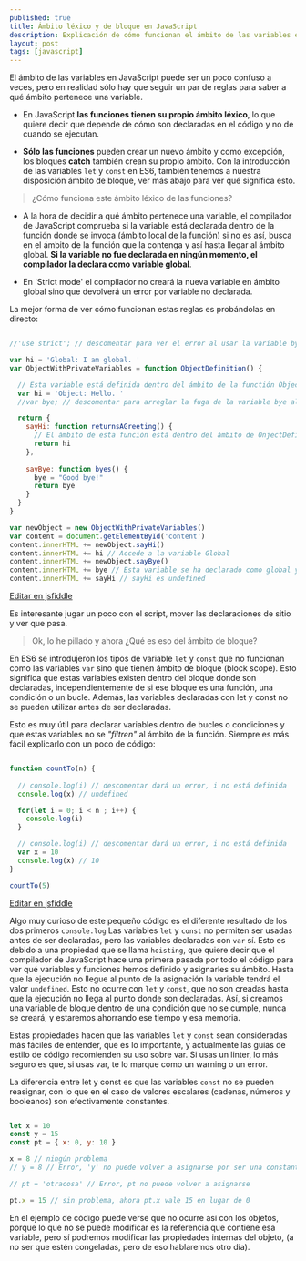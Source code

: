 ```yaml
---
published: true
title: Ámbito léxico y de bloque en JavaScript
description: Explicación de cómo funcionan el ámbito de las variables en JavaScript y las diferencias entre el ámbito léxico y el de bloque.
layout: post
tags: [javascript]
---
```


El ámbito de las variables en JavaScript puede ser un poco confuso a veces, pero en realidad sólo hay que seguir un par de reglas para saber a qué ámbito pertenece una variable.

+ En JavaScript **las funciones tienen su propio ámbito léxico**, lo que quiere decir que depende de cómo son declaradas en el código y no de cuando se ejecutan.

+ **Sólo las funciones** pueden crear un nuevo ámbito y como excepción, los bloques **catch** también crean su propio ámbito. Con la introducción de las variables `let` y `const` en ES6, también tenemos a nuestra disposición ámbito de bloque, ver más abajo para ver qué significa esto.

> ¿Cómo funciona este ámbito léxico de las funciones? 

+ A la hora de decidir a qué ámbito pertenece una variable, el compilador de JavaScript comprueba si la variable está declarada dentro de la función donde se invoca (ámbito local de la función) si no es así, busca en el ámbito de la función que la contenga y así hasta llegar al ámbito global. **Si la variable no fue declarada en ningún momento, el compilador la declara como variable global**.

+ En 'Strict mode' el compilador no creará la nueva variable en ámbito global sino que devolverá un error por variable no declarada.

La mejor forma de ver cómo funcionan estas reglas es probándolas en directo:

```javascript

//'use strict'; // descomentar para ver el error al usar la variable bye

var hi = 'Global: I am global. '
var ObjectWithPrivateVariables = function ObjectDefinition() {

  // Esta variable está definida dentro del ámbito de la functión ObjectDefinition
  var hi = 'Object: Hello. '
  //var bye; // descomentar para arreglar la fuga de la variable bye al ámbito global

  return {
    sayHi: function returnsAGreeting() {
      // El ámbito de esta función está dentro del ámbito de OnjectDefinition
      return hi
    },
    
    sayBye: function byes() {
      bye = "Good bye!"
      return bye
    }
  }
}

var newObject = new ObjectWithPrivateVariables()
var content = document.getElementById('content')
content.innerHTML += newObject.sayHi()
content.innerHTML += hi // Accede a la variable Global
content.innerHTML += newObject.sayBye()
content.innerHTML += bye // Esta variable se ha declarado como global y podemos acceder a ella, cuidado!!
content.innerHTML += sayHi // sayHi es undefined

```

[Editar en jsfiddle](https://jsfiddle.net/juanmirod/zgsgqz2j/)

Es interesante jugar un poco con el script, mover las declaraciones de sitio y ver que pasa. 

> Ok, lo he pillado y ahora ¿Qué es eso del ámbito de bloque?

En ES6 se introdujeron los tipos de variable `let` y `const` que no funcionan como las variables `var` sino que tienen ámbito de bloque (block scope). Esto significa que estas variables existen dentro del bloque donde son declaradas, independientemente de si ese bloque es una función, una condición o un bucle. Además, las variables declaradas con let y const no se pueden utilizar antes de ser declaradas. 

Esto es muy útil para declarar variables dentro de bucles o condiciones y que estas variables no se _"filtren"_ al ámbito de la función. Siempre es más fácil explicarlo con un poco de código:

```javascript 

function countTo(n) {
  
  // console.log(i) // descomentar dará un error, i no está definida
  console.log(x) // undefined

  for(let i = 0; i < n ; i++) {
    console.log(i)
  }

  // console.log(i) // descomentar dará un error, i no está definida
  var x = 10
  console.log(x) // 10
}

countTo(5)

```
[Editar en jsfiddle](https://jsfiddle.net/juanmirod/r2wLyvg3/)


Algo muy curioso de este pequeño código es el diferente resultado de los dos primeros `console.log` Las variables `let` y `const` no permiten ser usadas antes de ser declaradas, pero las variables declaradas con `var` sí. Esto es debido a una propiedad que se llama `hoisting`, que quiere decir que el compilador de JavaScript hace una primera pasada por todo el código para ver qué variables y funciones hemos definido y asignarles su ámbito. Hasta que la ejecución no llegue al punto de la asignación la variable tendrá el valor `undefined`. Esto no ocurre con `let` y `const`, que no son creadas hasta que la ejecución no llega al punto donde son declaradas. Así, si creamos una variable de bloque dentro de una condición que no se cumple, nunca se creará, y estaremos ahorrando ese tiempo y esa memoria.

Estas propiedades hacen que las variables `let` y `const` sean consideradas más fáciles de entender, que es lo importante, y actualmente las guías de estilo de código recomienden su uso sobre var. Si usas un linter, lo más seguro es que, si usas var, te lo marque como un warning o un error.

La diferencia entre let y const es que las variables `const` no se pueden reasignar, con lo que en el caso de valores escalares (cadenas, números y booleanos) son efectivamente constantes. 

```javascript

let x = 10
const y = 15
const pt = { x: 0, y: 10 }

x = 8 // ningún problema
// y = 8 // Error, 'y' no puede volver a asignarse por ser una constante

// pt = 'otracosa' // Error, pt no puede volver a asignarse

pt.x = 15 // sin problema, ahora pt.x vale 15 en lugar de 0

```

En el ejemplo de código puede verse que no ocurre así con los objetos, porque lo que no se puede modificar es la referencia que contiene esa variable, pero sí podremos modificar las propiedades internas del objeto, (a no ser que estén congeladas, pero de eso hablaremos otro día).
